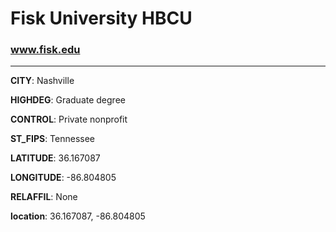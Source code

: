 # Fisk University HBCU
### www.fisk.edu
---
**CITY**: Nashville

**HIGHDEG**: Graduate degree

**CONTROL**: Private nonprofit

**ST_FIPS**: Tennessee

**LATITUDE**: 36.167087

**LONGITUDE**: -86.804805

**RELAFFIL**: None

**location**: 36.167087, -86.804805